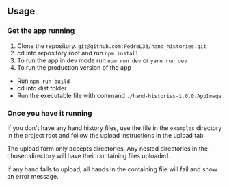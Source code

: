 ## Usage


### Get the app running

1. Clone the repository. `git@github.com:PedroL33/hand_histories.git`
2. cd into repository root and run `npm install`
3. To run the app in dev mode run `npm run dev` or `yarn run dev`
4. To run the production version of the app 
 - Run `npm run build`
 - cd into dist folder
 - Run the executable file with command `./hand-histories-1.0.0.AppImage`

### Once you have it running

If you don't have any hand history files, use the file in the `examples` directory in the project root and follow the upload instructions in the upload tab

The upload form only accepts directories. Any nested directories in the chosen directory will have their containing files uploaded. 

If any hand fails to upload, all hands in the containing file will fail and show an error message. 
